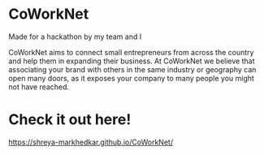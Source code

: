 # CoWorkNet

Made for a hackathon by my team and I

CoWorkNet aims to connect small entrepreneurs from across the country and help them in expanding their business. At CoWorkNet we believe that associating your brand with others in the same industry or geography can open many doors, as it exposes your company to many people you might not have reached.

# Check it out here!
https://shreya-markhedkar.github.io/CoWorkNet/

